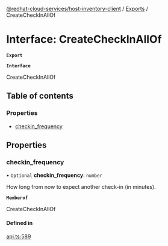 [@redhat-cloud-services/host-inventory-client](../README.md) / [Exports](../modules.md) / CreateCheckInAllOf

# Interface: CreateCheckInAllOf

**`Export`**

**`Interface`**

CreateCheckInAllOf

## Table of contents

### Properties

- [checkin\_frequency](CreateCheckInAllOf.md#checkin_frequency)

## Properties

### checkin\_frequency

• `Optional` **checkin\_frequency**: `number`

How long from now to expect another check-in (in minutes).

**`Memberof`**

CreateCheckInAllOf

#### Defined in

[api.ts:589](https://github.com/RedHatInsights/javascript-clients/blob/master/packages/host-inventory/api.ts#L589)
